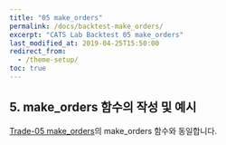 ```yaml
---
title: "05 make_orders"
permalink: /docs/backtest-make_orders/
excerpt: "CATS Lab Backtest 05 make_orders"
last_modified_at: 2019-04-25T15:50:00
redirect_from:
  - /theme-setup/
toc: true
---
```



## 5. make_orders 함수의 작성 및 예시  

[Trade-05 make_orders](/catslab_docs/docs/trade-make_orders)의 make_orders 함수와 동일합니다.




